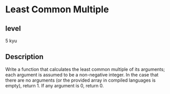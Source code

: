 # Least Common Multiple

## level

5 kyu

## Description

Write a function that calculates the least common multiple of its arguments; each argument is assumed to be a non-negative integer. In the case that there are no arguments (or the provided array in compiled languages is empty), return 1. If any argument is 0, return 0.
